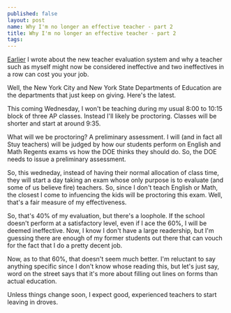 ```yaml
---
published: false
layout: post
name: Why I'm no longer an effective teacher - part 2
title: Why I'm no longer an effective teacher - part 2
tags: 
---
```


[Earlier](http://cestlaz.github.io/2013/09/06/why_i_might_no_longer_be_an_effective_teacher.html#.UmhWzN__umg)
I wrote about the new teacher evaluation system and why a teacher such
as myself might now be considered ineffective and two ineffectives in
a row can cost you your job.

Well, the New York City and New York State Departments of Education
are the departments that just keep on giving. Here's the latest.

This coming Wednesday, I won't be teaching during my usual 8:00 to
10:15 block of three AP classes. Instead I'll likely be
proctoring. Classes will be shorter and start at around 9:35.

What will we be proctoring? A preliminary assessment. I will (and in
fact all Stuy teachers) will be judged by how our students perform on
English and Math Regents exams vs how the DOE thinks they should
do. So, the DOE needs to issue a preliminary assessment. 

So, this wedneday, instead of having their normal allocation of class
time, they will start a day taking an exam whose only purpose is to
evaluate (and some of us believe fire) teachers. So, since I don't
teach English or Math, the closest I come to infuencing the kids will
be proctoring this exam. Well, that's a fair measure of my effectiveness.

So, that's 40% of my evaluation, but there's a loophole. If the school
doesn't perform at a satisfactory level, even if I ace the 60%, I will
be deemed ineffective. Now, I know I don't have a large readership,
but I'm guessing there are enough of my former students out there that
can vouch for the fact that I do a pretty decent job.

Now, as to that 60%, that doesn't seem much better. I'm reluctant to
say anything specific since I don't know whose reading this, but let's
just say, word on the street says that it's more about filling out
lines on forms than actual education. 

Unless things change soon, I expect good, experienced teachers to
start leaving in droves.





